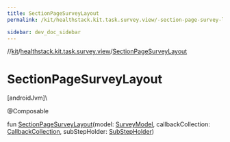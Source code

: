 ```yaml
---
title: SectionPageSurveyLayout
permalink: /kit/healthstack.kit.task.survey.view/-section-page-survey-layout.html

sidebar: dev_doc_sidebar
---
```

//[kit](../../index.html)/[healthstack.kit.task.survey.view](index.html)/[SectionPageSurveyLayout](-section-page-survey-layout.html)



# SectionPageSurveyLayout



[androidJvm]\




@Composable



fun [SectionPageSurveyLayout](-section-page-survey-layout.html)(model: [SurveyModel](../healthstack.kit.task.survey.model/-survey-model/index.html), callbackCollection: [CallbackCollection](../healthstack.kit.task.base/-callback-collection/index.html), subStepHolder: [SubStepHolder](../healthstack.kit.task.survey.question/-sub-step-holder/index.html))




